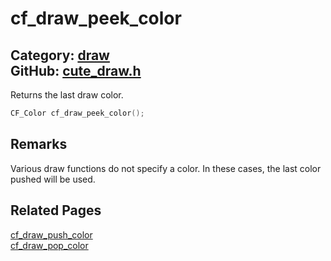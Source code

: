 [](../header.md ':include')

# cf_draw_peek_color

Category: [draw](/api_reference?id=draw)  
GitHub: [cute_draw.h](https://github.com/RandyGaul/cute_framework/blob/master/include/cute_draw.h)  
---

Returns the last draw color.

```cpp
CF_Color cf_draw_peek_color();
```

## Remarks

Various draw functions do not specify a color. In these cases, the last color pushed will be used.

## Related Pages

[cf_draw_push_color](/draw/cf_draw_push_color.md)  
[cf_draw_pop_color](/draw/cf_draw_pop_color.md)  
